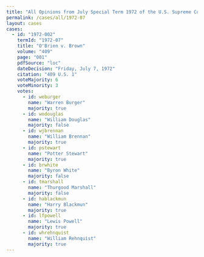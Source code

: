 ```yaml
---
title: "All Opinions from July Special Term 1972 of the U.S. Supreme Court"
permalink: /cases/all/1972-07
layout: cases
cases:
  - id: "1972-002"
    termId: "1972-07"
    title: "O'Brien v. Brown"
    volume: "409"
    page: "001"
    pdfSource: "loc"
    dateDecision: "Friday, July 7, 1972"
    citation: "409 U.S. 1"
    voteMajority: 6
    voteMinority: 3
    votes:
      - id: weburger
        name: "Warren Burger"
        majority: true
      - id: wodouglas
        name: "William Douglas"
        majority: false
      - id: wjbrennan
        name: "William Brennan"
        majority: true
      - id: pstewart
        name: "Potter Stewart"
        majority: true
      - id: brwhite
        name: "Byron White"
        majority: false
      - id: tmarshall
        name: "Thurgood Marshall"
        majority: false
      - id: hablackmun
        name: "Harry Blackmun"
        majority: true
      - id: lfpowell
        name: "Lewis Powell"
        majority: true
      - id: whrehnquist
        name: "William Rehnquist"
        majority: true
---
```

